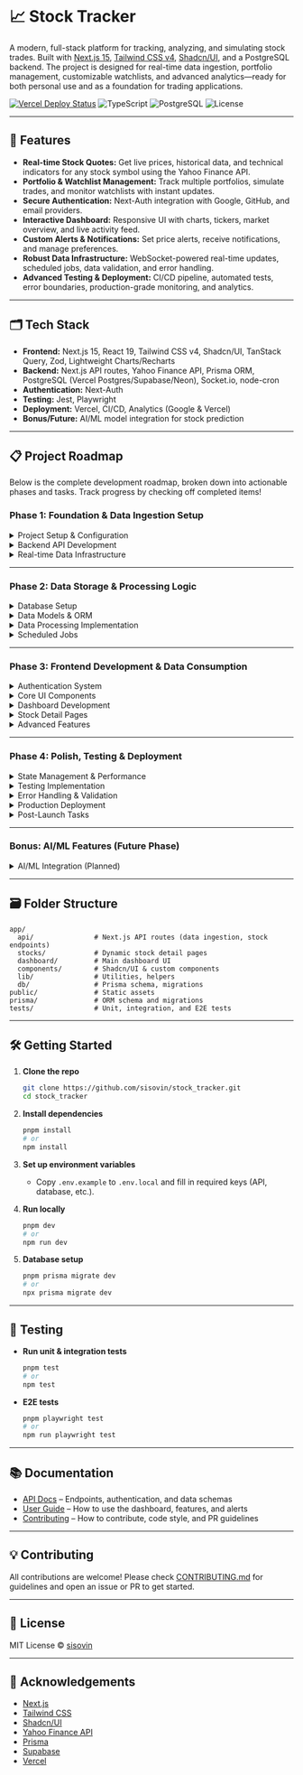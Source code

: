 # 📈 Stock Tracker

A modern, full-stack platform for tracking, analyzing, and simulating stock trades. Built with [Next.js 15](https://nextjs.org/), [Tailwind CSS v4](https://tailwindcss.com/), [Shadcn/UI](https://ui.shadcn.com/), and a PostgreSQL backend. The project is designed for real-time data ingestion, portfolio management, customizable watchlists, and advanced analytics—ready for both personal use and as a foundation for trading applications.

[![Vercel Deploy Status](https://vercel.com/button)](https://vercel.com/import/project?template=sisovin/stock_tracker)
![TypeScript](https://img.shields.io/badge/language-Typescript-blue)
![PostgreSQL](https://img.shields.io/badge/database-PostgreSQL-blue)
![License](https://img.shields.io/github/license/sisovin/stock_tracker)

---

## 🚀 Features

- **Real-time Stock Quotes:** Get live prices, historical data, and technical indicators for any stock symbol using the Yahoo Finance API.
- **Portfolio & Watchlist Management:** Track multiple portfolios, simulate trades, and monitor watchlists with instant updates.
- **Secure Authentication:** Next-Auth integration with Google, GitHub, and email providers.
- **Interactive Dashboard:** Responsive UI with charts, tickers, market overview, and live activity feed.
- **Custom Alerts & Notifications:** Set price alerts, receive notifications, and manage preferences.
- **Robust Data Infrastructure:** WebSocket-powered real-time updates, scheduled jobs, data validation, and error handling.
- **Advanced Testing & Deployment:** CI/CD pipeline, automated tests, error boundaries, production-grade monitoring, and analytics.

---

## 🗂️ Tech Stack

- **Frontend:** Next.js 15, React 19, Tailwind CSS v4, Shadcn/UI, TanStack Query, Zod, Lightweight Charts/Recharts
- **Backend:** Next.js API routes, Yahoo Finance API, Prisma ORM, PostgreSQL (Vercel Postgres/Supabase/Neon), Socket.io, node-cron
- **Authentication:** Next-Auth
- **Testing:** Jest, Playwright
- **Deployment:** Vercel, CI/CD, Analytics (Google & Vercel)
- **Bonus/Future:** AI/ML model integration for stock prediction

---

## 📋 Project Roadmap

Below is the complete development roadmap, broken down into actionable phases and tasks. Track progress by checking off completed items!

### **Phase 1: Foundation & Data Ingestion Setup**

<details>
<summary>Project Setup & Configuration</summary>

- [ ] Initialize Next.js 15.5.2 project with App Router
- [ ] Install and configure Tailwind CSS v4
- [ ] Set up Shadcn/UI component library
- [ ] Configure basic project structure and layout
- [ ] Set up development environment and tools
</details>

<details>
<summary>Backend API Development</summary>

- [ ] Create API route structure in `app/api/` directory
- [ ] Install and configure Yahoo Finance API client (`yahoo-finance2`)
- [ ] Implement stock search endpoint: `GET /api/stocks/search`
- [ ] Implement real-time quote endpoint: `GET /api/stocks/[symbol]/quote`
- [ ] Implement historical data endpoint: `GET /api/stocks/[symbol]/history`
- [ ] Add error handling and rate limiting to API routes
- [ ] Create API documentation and response schemas
</details>

<details>
<summary>Real-time Data Infrastructure</summary>

- [ ] Set up WebSocket server with Socket.io
- [ ] Implement real-time connection handler
- [ ] Create stock price update broadcasting system
- [ ] Develop client-side WebSocket connection manager
- [ ] Implement connection health monitoring
</details>

---

### **Phase 2: Data Storage & Processing Logic**

<details>
<summary>Database Setup</summary>

- [ ] Set up PostgreSQL database (Vercel Postgres/Supabase/Neon)
- [ ] Design and create database schema
- [ ] Set up database connection configuration
- [ ] Create database migration scripts
- [ ] Set up database seeding for development
</details>

<details>
<summary>Data Models & ORM</summary>

- [ ] Install and configure Prisma ORM
- [ ] Define User model with authentication fields
- [ ] Define Watchlist model and relationships
- [ ] Define Portfolio and Trade models
- [ ] Define StockHistory model for historical data
- [ ] Set up database indexes for performance
</details>

<details>
<summary>Data Processing Implementation</summary>

- [ ] Implement real-time data transformation functions
- [ ] Create price change percentage calculator
- [ ] Develop intraday high/low tracking
- [ ] Implement batch data processing for historical updates
- [ ] Create data validation and sanitization utilities
</details>

<details>
<summary>Scheduled Jobs</summary>

- [ ] Set up node-cron for scheduled tasks
- [ ] Implement end-of-day data collection job
- [ ] Create technical indicator calculation jobs
- [ ] Develop data cleanup and maintenance jobs
- [ ] Set up job logging and monitoring
</details>

---

### **Phase 3: Frontend Development & Data Consumption**

<details>
<summary>Authentication System</summary>

- [ ] Install and configure Next-Auth
- [ ] Implement authentication providers (Google/GitHub/Email)
- [ ] Create login/signup pages and components
- [ ] Set up protected route middleware
- [ ] Implement session management
</details>

<details>
<summary>Core UI Components</summary>

- [ ] Build responsive main layout with header/sidebar
- [ ] Create reusable stock card component
- [ ] Develop search component with autocomplete
- [ ] Build watchlist display component
- [ ] Create portfolio summary component
- [ ] Develop real-time price ticker component
</details>

<details>
<summary>Dashboard Development</summary>

- [ ] Create main dashboard page layout
- [ ] Implement watchlist section with real-time updates
- [ ] Build portfolio overview with P&L calculations
- [ ] Develop market overview section
- [ ] Create recent activity feed
</details>

<details>
<summary>Stock Detail Pages</summary>

- [ ] Implement dynamic route `app/stocks/[symbol]/page.tsx`
- [ ] Integrate charting library (Lightweight Charts/Recharts)
- [ ] Build real-time quote panel
- [ ] Create key statistics display
- [ ] Develop buy/sell interface component
- [ ] Implement news feed section
</details>

<details>
<summary>Advanced Features</summary>

- [ ] Create price alert system interface
- [ ] Implement alert creation/management components
- [ ] Develop notification system (toasts)
- [ ] Build settings and preferences page
- [ ] Create user profile management
</details>

---

### **Phase 4: Polish, Testing & Deployment**

<details>
<summary>State Management & Performance</summary>

- [ ] Implement TanStack Query for server state
- [ ] Set up React 19 `use` hook and `Suspense` integration
- [ ] Configure client-side caching strategies
- [ ] Implement Zod for runtime type validation
- [ ] Optimize bundle size and loading performance
</details>

<details>
<summary>Testing Implementation</summary>

- [ ] Set up Jest testing framework
- [ ] Write unit tests for data transformation functions
- [ ] Create component tests for critical UI components
- [ ] Implement API endpoint integration tests
- [ ] Set up end-to-end testing with Playwright
- [ ] Configure test coverage reporting
</details>

<details>
<summary>Error Handling & Validation</summary>

- [ ] Implement comprehensive error boundaries
- [ ] Create custom error pages (404, 500)
- [ ] Add form validation throughout application
- [ ] Implement loading states and skeletons
- [ ] Create error logging and monitoring
</details>

<details>
<summary>Production Deployment</summary>

- [ ] Set up production environment variables
- [ ] Configure Vercel deployment settings
- [ ] Set up production PostgreSQL database
- [ ] Configure domain and SSL certificate
- [ ] Implement CI/CD pipeline
- [ ] Set up performance monitoring (Vercel Analytics)
</details>

<details>
<summary>Post-Launch Tasks</summary>

- [ ] Set up analytics (Google Analytics/Vercel Analytics)
- [ ] Implement SEO optimization
- [ ] Create documentation and user guides
- [ ] Set up backup and recovery procedures
- [ ] Plan for scaling and performance optimization
</details>

---

### **Bonus: AI/ML Features (Future Phase)**

<details>
<summary>AI/ML Integration (Planned)</summary>

- [ ] Research and select ML model for stock predictions
- [ ] Set up ML model training pipeline
- [ ] Create API endpoints for prediction data
- [ ] Build prediction display components
- [ ] Implement model performance monitoring
</details>

---

## 🗃️ Folder Structure

```text
app/
  api/               # Next.js API routes (data ingestion, stock endpoints)
  stocks/            # Dynamic stock detail pages
  dashboard/         # Main dashboard UI
  components/        # Shadcn/UI & custom components
  lib/               # Utilities, helpers
  db/                # Prisma schema, migrations
public/              # Static assets
prisma/              # ORM schema and migrations
tests/               # Unit, integration, and E2E tests
```

---

## 🛠️ Getting Started

1. **Clone the repo**
    ```bash
    git clone https://github.com/sisovin/stock_tracker.git
    cd stock_tracker
    ```

2. **Install dependencies**
    ```bash
    pnpm install
    # or
    npm install
    ```

3. **Set up environment variables**
    - Copy `.env.example` to `.env.local` and fill in required keys (API, database, etc.).

4. **Run locally**
    ```bash
    pnpm dev
    # or
    npm run dev
    ```

5. **Database setup**
    ```bash
    pnpm prisma migrate dev
    # or
    npx prisma migrate dev
    ```

---

## 🧪 Testing

- **Run unit & integration tests**
    ```bash
    pnpm test
    # or
    npm test
    ```
- **E2E tests**
    ```bash
    pnpm playwright test
    # or
    npm run playwright test
    ```

---

## 📚 Documentation

- [API Docs](docs/api.md) – Endpoints, authentication, and data schemas
- [User Guide](docs/user-guide.md) – How to use the dashboard, features, and alerts
- [Contributing](CONTRIBUTING.md) – How to contribute, code style, and PR guidelines

---

## 💡 Contributing

All contributions are welcome! Please check [CONTRIBUTING.md](CONTRIBUTING.md) for guidelines and open an issue or PR to get started.

---

## 📄 License

MIT License © [sisovin](https://github.com/sisovin)

---

## 🌟 Acknowledgements

- [Next.js](https://nextjs.org/)
- [Tailwind CSS](https://tailwindcss.com/)
- [Shadcn/UI](https://ui.shadcn.com/)
- [Yahoo Finance API](https://github.com/gadicc/node-yahoo-finance2)
- [Prisma](https://www.prisma.io/)
- [Supabase](https://supabase.com/)
- [Vercel](https://vercel.com/)
